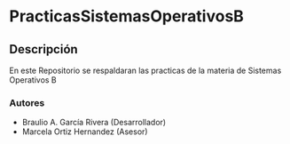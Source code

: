 # PracticasSistemasOperativosB

## Descripción
En este Repositorio se respaldaran las practicas de la materia de Sistemas Operativos B

### Autores
- Braulio A. García Rivera (Desarrollador)
- Marcela Ortiz Hernandez (Asesor)
